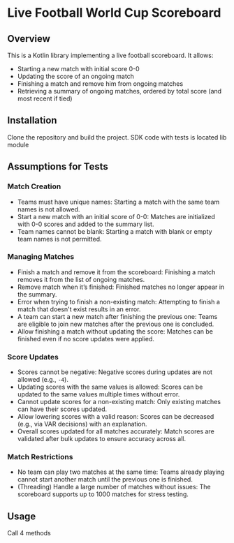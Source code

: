 # Live Football World Cup Scoreboard

## Overview
This is a Kotlin library implementing a live football scoreboard. It allows:
- Starting a new match with initial score 0-0
- Updating the score of an ongoing match
- Finishing a match and remove him from ongoing matches
- Retrieving a summary of ongoing matches, ordered by total score (and most recent if tied)


## Installation
Clone the repository and build the project. SDK code with tests is located lib module

## Assumptions for Tests

### **Match Creation**
- Teams must have unique names: Starting a match with the same team names is not allowed.
- Start a new match with an initial score of 0-0: Matches are initialized with 0-0 scores and added to the summary list.
- Team names cannot be blank: Starting a match with blank or empty team names is not permitted.

### **Managing Matches**
- Finish a match and remove it from the scoreboard: Finishing a match removes it from the list of ongoing matches.
- Remove match when it’s finished: Finished matches no longer appear in the summary.
- Error when trying to finish a non-existing match: Attempting to finish a match that doesn't exist results in an error.
- A team can start a new match after finishing the previous one: Teams are eligible to join new matches after the previous one is concluded.
- Allow finishing a match without updating the score: Matches can be finished even if no score updates were applied.

### **Score Updates**
- Scores cannot be negative: Negative scores during updates are not allowed (e.g., `-4`).
- Updating scores with the same values is allowed: Scores can be updated to the same values multiple times without error.
- Cannot update scores for a non-existing match: Only existing matches can have their scores updated.
- Allow lowering scores with a valid reason: Scores can be decreased (e.g., via VAR decisions) with an explanation.
- Overall scores updated for all matches accurately: Match scores are validated after bulk updates to ensure accuracy across all.

### **Match Restrictions**
- No team can play two matches at the same time: Teams already playing cannot start another match until the previous one is finished.
- (Threading) Handle a large number of matches without issues: The scoreboard supports up to 1000 matches for stress testing.

## Usage

Call 4 methods
